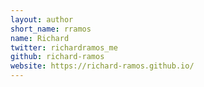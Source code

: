 ```yaml
---
layout: author
short_name: rramos
name: Richard
twitter: richardramos_me
github: richard-ramos
website: https://richard-ramos.github.io/
---
```

